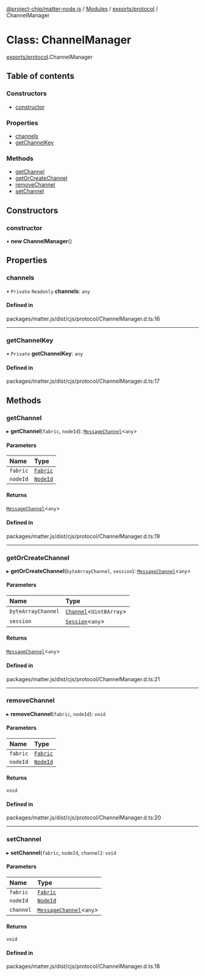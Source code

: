 [@project-chip/matter-node.js](../README.md) / [Modules](../modules.md) / [exports/protocol](../modules/exports_protocol.md) / ChannelManager

# Class: ChannelManager

[exports/protocol](../modules/exports_protocol.md).ChannelManager

## Table of contents

### Constructors

- [constructor](exports_protocol.ChannelManager.md#constructor)

### Properties

- [channels](exports_protocol.ChannelManager.md#channels)
- [getChannelKey](exports_protocol.ChannelManager.md#getchannelkey)

### Methods

- [getChannel](exports_protocol.ChannelManager.md#getchannel)
- [getOrCreateChannel](exports_protocol.ChannelManager.md#getorcreatechannel)
- [removeChannel](exports_protocol.ChannelManager.md#removechannel)
- [setChannel](exports_protocol.ChannelManager.md#setchannel)

## Constructors

### constructor

• **new ChannelManager**()

## Properties

### channels

• `Private` `Readonly` **channels**: `any`

#### Defined in

packages/matter.js/dist/cjs/protocol/ChannelManager.d.ts:16

___

### getChannelKey

• `Private` **getChannelKey**: `any`

#### Defined in

packages/matter.js/dist/cjs/protocol/ChannelManager.d.ts:17

## Methods

### getChannel

▸ **getChannel**(`fabric`, `nodeId`): [`MessageChannel`](exports_protocol.MessageChannel.md)<`any`\>

#### Parameters

| Name | Type |
| :------ | :------ |
| `fabric` | [`Fabric`](exports_fabric.Fabric.md) |
| `nodeId` | [`NodeId`](exports_datatype.NodeId.md) |

#### Returns

[`MessageChannel`](exports_protocol.MessageChannel.md)<`any`\>

#### Defined in

packages/matter.js/dist/cjs/protocol/ChannelManager.d.ts:19

___

### getOrCreateChannel

▸ **getOrCreateChannel**(`byteArrayChannel`, `session`): [`MessageChannel`](exports_protocol.MessageChannel.md)<`any`\>

#### Parameters

| Name | Type |
| :------ | :------ |
| `byteArrayChannel` | [`Channel`](../interfaces/net.Channel.md)<`Uint8Array`\> |
| `session` | [`Session`](../interfaces/exports_session.Session.md)<`any`\> |

#### Returns

[`MessageChannel`](exports_protocol.MessageChannel.md)<`any`\>

#### Defined in

packages/matter.js/dist/cjs/protocol/ChannelManager.d.ts:21

___

### removeChannel

▸ **removeChannel**(`fabric`, `nodeId`): `void`

#### Parameters

| Name | Type |
| :------ | :------ |
| `fabric` | [`Fabric`](exports_fabric.Fabric.md) |
| `nodeId` | [`NodeId`](exports_datatype.NodeId.md) |

#### Returns

`void`

#### Defined in

packages/matter.js/dist/cjs/protocol/ChannelManager.d.ts:20

___

### setChannel

▸ **setChannel**(`fabric`, `nodeId`, `channel`): `void`

#### Parameters

| Name | Type |
| :------ | :------ |
| `fabric` | [`Fabric`](exports_fabric.Fabric.md) |
| `nodeId` | [`NodeId`](exports_datatype.NodeId.md) |
| `channel` | [`MessageChannel`](exports_protocol.MessageChannel.md)<`any`\> |

#### Returns

`void`

#### Defined in

packages/matter.js/dist/cjs/protocol/ChannelManager.d.ts:18
